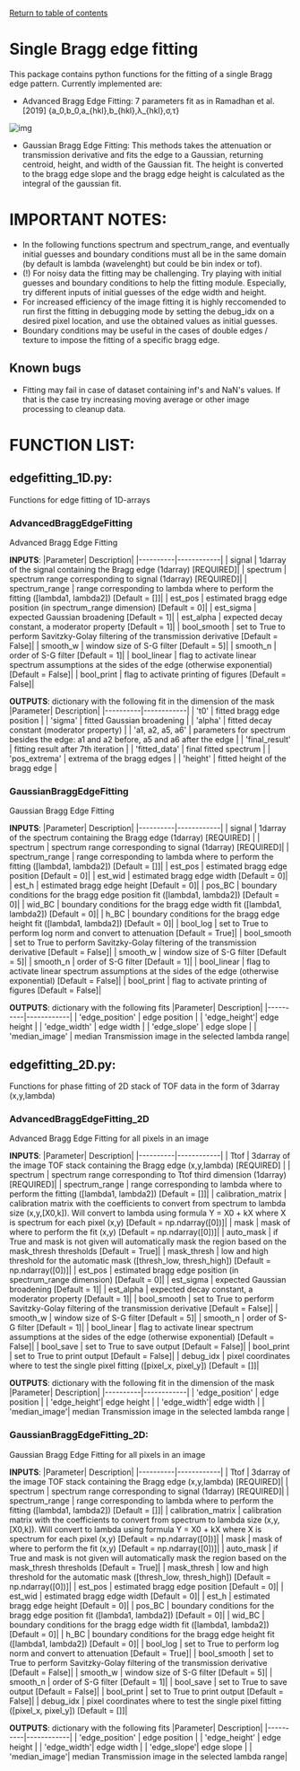 [Return to table of contents](index.md)<br/>
# Single Bragg edge fitting
This package contains python functions for the fitting of a single Bragg edge pattern.
Currently implemented are:

- Advanced Bragg Edge Fitting: 7 parameters fit as in Ramadhan et al. [2019] {a_0,b_0,a_{hkl},b_{hkl},λ_{hkl},σ,τ}

![img](https://latex.codecogs.com/svg.latex?T(\lambda)=\exp{[-a_0+b_0\lambda]}\times(\exp{[-(a_{hkl}+b_{hkl}\lambda)]+\{1-\exp{[-(a_{hkl}+b_{hkl}\lambda)]\})\times\frac{1}{2}[\mathrm{erfc}(-\frac{\lambda-\lambda_{hkl}}{2^{1/2}\sigma})-\exp{(-\frac{\lambda-\lambda_{hkl}}{\tau}+\frac{\sigma^2}{2\tau^2})}\times\mathrm{erfc}(-\frac{\lambda-\lambda_{hkl}}{2^{1/2}\sigma}+\frac{\sigma}{\tau})])

- Gaussian Bragg Edge Fitting: This methods takes the attenuation or transmission derivative and fits the edge to a Gaussian, returning centroid, height, and width of the Gaussian fit. The height is converted to the bragg edge slope and the bragg edge height is calculated as the integral of the gaussian fit.

# IMPORTANT NOTES:

- In the following functions spectrum and spectrum_range, and eventually initial guesses and boundary conditions must all be in the same domain (by default is lambda (wavelenght) but could be bin index or tof).
- (!) For noisy data the fitting may be challenging. Try playing with initial guesses and boundary conditions to help the fitting module. Especially, try different inputs of initial guesses of the edge width and height.
- For increased efficiency of the image fitting it is highly reccomended to run first the fitting in debugging mode by setting the debug_idx on a desired pixel location, and use the obtained values as initial guesses.
- Boundary conditions may be useful in the cases of double edges / texture to impose the fitting of a specific bragg edge.

## Known bugs
- Fitting may fail in case of dataset containing inf's and NaN's values. If that is the case try increasing moving average or other image processing to cleanup data.

# FUNCTION LIST:

## edgefitting_1D.py: 
Functions for edge fitting of 1D-arrays

### AdvancedBraggEdgeFitting
Advanced Bragg Edge Fitting

__INPUTS__:
|Parameter| Description|
|----------|------------|
| signal   | 1darray of the signal containing the Bragg edge (1darray) [REQUIRED]|
| spectrum | spectrum range corresponding to signal (1darray) [REQUIRED]|
| spectrum_range | range corresponding to lambda where to perform the fitting ([lambda1, lambda2]) [Default = []]|
| est_pos | estimated bragg edge position (in spectrum_range dimension) [Default = 0]|
| est_sigma | expected Gaussian broadening [Default = 1]|
| est_alpha | expected decay constant, a moderator property [Default = 1]|
| bool_smooth | set to True to perform Savitzky-Golay filtering of the transmission derivative [Default = False]|
| smooth_w | window size of S-G filter [Default = 5]|
| smooth_n | order of S-G filter [Default = 1]|
| bool_linear | flag to activate linear spectrum assumptions at the sides of the edge (otherwise exponential) [Default = False]|
| bool_print | flag to activate printing of figures [Default = False]|

__OUTPUTS__: dictionary with the following fit in the dimension of the mask
|Parameter| Description|
|----------|------------|
| 't0' | fitted bragg edge position |
| 'sigma' | fitted Gaussian broadening |
| 'alpha' | fitted decay constant (moderator property) |
| 'a1, a2, a5, a6' | parameters for spectrum besides the edge: a1 and a2 before, a5 and a6 after the edge |
| 'final_result' | fitting result after 7th iteration |
| 'fitted_data' | final fitted spectrum |
| 'pos_extrema' | extrema of the bragg edges |
| 'height' | fitted height of the bragg edge |

### GaussianBraggEdgeFitting
Gaussian Bragg Edge Fitting

__INPUTS__:
|Parameter| Description|
|----------|------------|
| signal | 1darray of the spectrum containing the Bragg edge (1darray) [REQUIRED] |
| spectrum | spectrum range corresponding to signal (1darray) [REQUIRED]|
| spectrum_range | range corresponding to lambda where to perform the fitting ([lambda1, lambda2]) [Default = []]|
| est_pos | estimated bragg edge position [Default = 0]|
| est_wid | estimated bragg edge width [Default = 0]|
| est_h | estimated bragg edge height [Default = 0]|
| pos_BC | boundary conditions for the bragg edge position fit ([lambda1, lambda2]) [Default = 0]|
| wid_BC | boundary conditions for the bragg edge width fit ([lambda1, lambda2]) [Default = 0]|
| h_BC | boundary conditions for the bragg edge height fit ([lambda1, lambda2]) [Default = 0]|
| bool_log | set to True to perform log norm and convert to attenuation [Default = True]|
| bool_smooth | set to True to perform Savitzky-Golay filtering of the transmission derivative [Default = False]|
| smooth_w | window size of S-G filter [Default = 5]|
| smooth_n | order of S-G filter [Default = 1]|
| bool_linear | flag to activate linear spectrum assumptions at the sides of the edge (otherwise exponential) [Default = False]|
| bool_print | flag to activate printing of figures [Default = False]|

__OUTPUTS__: dictionary with the following fits
|Parameter| Description|
|----------|------------|
| 'edge_position' | edge position |
| 'edge_height'| edge height |
| 'edge_width' | edge width  |
| 'edge_slope' | edge slope |
| 'median_image' | median Transmission image in the selected lambda range|

## edgefitting_2D.py: 
Functions for phase fitting of 2D stack of TOF data in the form of 3darray (x,y,lambda)

### AdvancedBraggEdgeFitting_2D 
Advanced Bragg Edge Fitting for all pixels in an image

__INPUTS__:
|Parameter| Description|
|----------|------------|
| Ttof | 3darray of the image TOF stack containing the Bragg edge (x,y,lambda) [REQUIRED] |
| spectrum | spectrum range corresponding to Ttof third dimension (1darray) [REQUIRED]|
| spectrum_range | range corresponding to lambda where to perform the fitting ([lambda1, lambda2]) [Default = []]|
| calibration_matrix | calibration matrix with the coefficients to convert from spectrum to lambda size (x,y,[X0,k]). Will convert to lambda using formula Y = X0 + kX where X is spectrum for each pixel (x,y) [Default = np.ndarray([0])]|
| mask | mask of where to perform the fit (x,y) [Default = np.ndarray([0])]|
| auto_mask | if True and mask is not given will automatically mask the region based on the mask_thresh thresholds [Default = True]|
| mask_thresh | low and high threshold for the automatic mask ([thresh_low, thresh_high]) [Default = np.ndarray([0])]|
| est_pos | estimated bragg edge position (in spectrum_range dimension) [Default = 0]|
| est_sigma | expected Gaussian broadening [Default = 1]|
| est_alpha | expected decay constant, a moderator property [Default = 1]|
| bool_smooth | set to True to perform Savitzky-Golay filtering of the transmission derivative [Default = False]|
| smooth_w | window size of S-G filter [Default = 5]|
| smooth_n | order of S-G filter [Default = 1]|
| bool_linear | flag to activate linear spectrum assumptions at the sides of the edge (otherwise exponential) [Default = False]|
| bool_save | set to True to save output [Default = False]|
| bool_print | set to True to print output [Default = False]|
| debug_idx | pixel coordinates where to test the single pixel fitting ([pixel_x, pixel_y]) [Default = []]|

__OUTPUTS__: dictionary with the following fit in the dimension of the mask
|Parameter| Description|
|----------|------------|
| 'edge_position' | edge position |
| 'edge_height'| edge height |
| 'edge_width'| edge width  |
| 'median_image'| median Transmission image in the selected lambda range |

### GaussianBraggEdgeFitting_2D: 
Gaussian Bragg Edge Fitting for all pixels in an image

__INPUTS__:
|Parameter| Description|
|----------|------------|
| Ttof | 3darray of the image TOF stack containing the Bragg edge (x,y,lambda) [REQUIRED]|
| spectrum | spectrum range corresponding to signal (1darray) [REQUIRED]|
| spectrum_range | range corresponding to lambda where to perform the fitting ([lambda1, lambda2]) [Default = []]|
| calibration_matrix | calibration matrix with the coefficients to convert from spectrum to lambda size (x,y,[X0,k]). Will convert to lambda using formula Y = X0 + kX where X is spectrum for each pixel (x,y) [Default = np.ndarray([0])]|
| mask | mask of where to perform the fit (x,y) [Default = np.ndarray([0])]|
| auto_mask | if True and mask is not given will automatically mask the region based on the mask_thresh thresholds [Default = True]|
| mask_thresh | low and high threshold for the automatic mask ([thresh_low, thresh_high]) [Default = np.ndarray([0])]|
| est_pos | estimated bragg edge position [Default = 0]|
| est_wid | estimated bragg edge width [Default = 0]|
| est_h | estimated bragg edge height [Default = 0]|
| pos_BC | boundary conditions for the bragg edge position fit ([lambda1, lambda2]) [Default = 0]|
| wid_BC | boundary conditions for the bragg edge width fit ([lambda1, lambda2]) [Default = 0]|
| h_BC | boundary conditions for the bragg edge height fit ([lambda1, lambda2]) [Default = 0]|
| bool_log | set to True to perform log norm and convert to attenuation [Default = True]|
| bool_smooth | set to True to perform Savitzky-Golay filtering of the transmission derivative [Default = False]|
| smooth_w | window size of S-G filter [Default = 5]|
| smooth_n | order of S-G filter [Default = 1]|
| bool_save | set to True to save output [Default = False]|
| bool_print | set to True to print output [Default = False]|
| debug_idx | pixel coordinates where to test the single pixel fitting ([pixel_x, pixel_y]) [Default = []]|

__OUTPUTS__: dictionary with the following fits
|Parameter| Description|
|----------|------------|
| 'edge_position' | edge position |
| 'edge_height' | edge height |
| 'edge_width'| edge width  |
| 'edge_slope'| edge slope |
| 'median_image'| median Transmission image in the selected lambda range|
